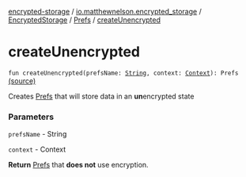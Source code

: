 [encrypted-storage](../../../index.md) / [io.matthewnelson.encrypted_storage](../../index.md) / [EncryptedStorage](../index.md) / [Prefs](index.md) / [createUnencrypted](./create-unencrypted.md)

# createUnencrypted

`fun createUnencrypted(prefsName: `[`String`](https://kotlinlang.org/api/latest/jvm/stdlib/kotlin/-string/index.html)`, context: `[`Context`](https://developer.android.com/reference/android/content/Context.html)`): Prefs` [(source)](https://github.com/05nelsonm/encrypted-storage/blob/master/encrypted-storage/src/main/java/io/matthewnelson/encrypted_storage/EncryptedStorage.kt#L95)

Creates [Prefs](index.md) that will store data in an **un**encrypted state

### Parameters

`prefsName` - String

`context` - Context

**Return**
[Prefs](index.md) that **does not** use encryption.


